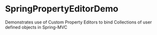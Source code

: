 # SpringPropertyEditorDemo
Demonstrates use of Custom Property Editors to bind Collections of user defined objects in Spring-MVC
